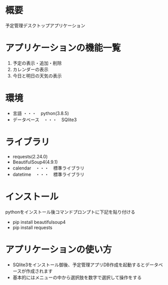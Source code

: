# 概要
予定管理デスクトップアプリケーション

# アプリケーションの機能一覧
1. 予定の表示・追加・削除
2. カレンダーの表示
3. 今日と明日の天気の表示

# 環境
+ 言語 ・・・　python(3.8.5)
+ データベース　・・・　SQlite3

# ライブラリ
+ requests(2.24.0)
+ BeautifulSoup4(4.9.1)
+ calendar　・・・　標準ライブラリ
+ datetime　・・・　標準ライブラリ

# インストール
pythonをインストール後コマンドプロンプトに下記を貼り付ける
+ pip install beautifulsoup4
+ pip install requests

# アプリケーションの使い方
+ SQlite3をインストール御後、予定管理アプリDB作成を起動するとデータベースが作成されます
+ 基本的にはメニューの中から選択肢を数字で選択して操作をする
